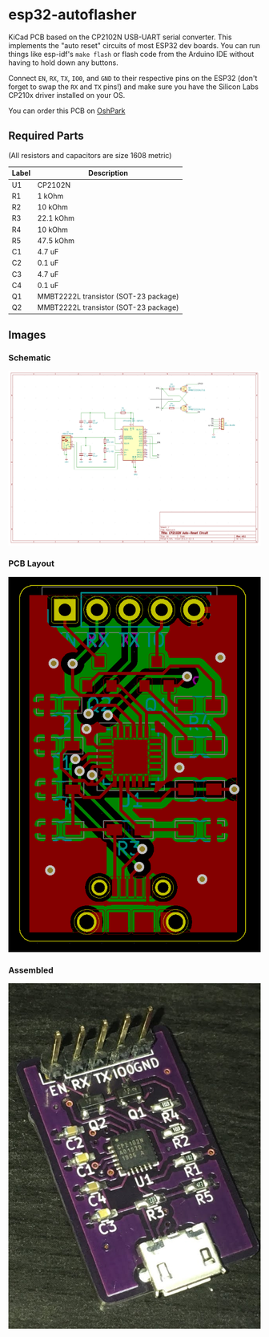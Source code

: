 # esp32-autoflasher

KiCad PCB based on the CP2102N USB-UART serial converter. This implements the "auto reset" circuits of most ESP32 dev boards. You can run things like esp-idf's `make flash` or flash code from the Arduino IDE without having to hold down any buttons.

Connect `EN`, `RX`, `TX`, `IO0`, and `GND` to their respective pins on the ESP32 (don't forget to swap the `RX` and `TX` pins!) and make sure you have the Silicon Labs CP210x driver installed on your OS.

You can order this PCB on [OshPark](https://oshpark.com/shared_projects/q04gDLKl)

## Required Parts

(All resistors and capacitors are size 1608 metric)

| Label | Description |
| --- | --- |
| U1 | CP2102N |
| R1 | 1 kOhm |
| R2 | 10 kOhm |
| R3 | 22.1 kOhm |
| R4 | 10 kOhm |
| R5 | 47.5 kOhm |
| C1 | 4.7 uF |
| C2 | 0.1 uF |
| C3 | 4.7 uF |
| C4 | 0.1 uF |
| Q1 | MMBT2222L transistor (SOT-23 package) |
| Q2 | MMBT2222L transistor (SOT-23 package) |

## Images

### Schematic
![schematic](images/schematic.png)

### PCB Layout
![pcb](images/pcb.png)

### Assembled
![assembled](images/assembled.jpg)
